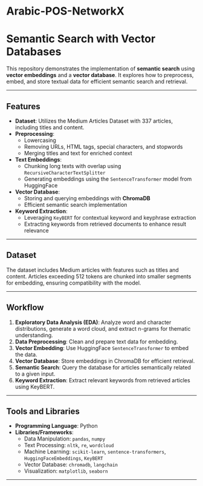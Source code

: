 # Arabic-POS-NetworkX
# Semantic Search with Vector Databases  

This repository demonstrates the implementation of **semantic search** using **vector embeddings** and a **vector database**. It explores how to preprocess, embed, and store textual data for efficient semantic search and retrieval.  

---

## Features  

- **Dataset**: Utilizes the Medium Articles Dataset with 337 articles, including titles and content.  
- **Preprocessing**:  
  - Lowercasing  
  - Removing URLs, HTML tags, special characters, and stopwords  
  - Merging titles and text for enriched context  
- **Text Embeddings**:  
  - Chunking long texts with overlap using `RecursiveCharacterTextSplitter`  
  - Generating embeddings using the `SentenceTransformer` model from HuggingFace  
- **Vector Database**:  
  - Storing and querying embeddings with **ChromaDB**  
  - Efficient semantic search implementation  
- **Keyword Extraction**:  
  - Leveraging `KeyBERT` for contextual keyword and keyphrase extraction  
  - Extracting keywords from retrieved documents to enhance result relevance  

---

## Dataset  

The dataset includes Medium articles with features such as titles and content. Articles exceeding 512 tokens are chunked into smaller segments for embedding, ensuring compatibility with the model.  

---

## Workflow  

1. **Exploratory Data Analysis (EDA)**: Analyze word and character distributions, generate a word cloud, and extract n-grams for thematic understanding.  
2. **Data Preprocessing**: Clean and prepare text data for embedding.  
3. **Vector Embedding**: Use HuggingFace `SentenceTransformer` to embed the data.  
4. **Vector Database**: Store embeddings in ChromaDB for efficient retrieval.  
5. **Semantic Search**: Query the database for articles semantically related to a given input.  
6. **Keyword Extraction**: Extract relevant keywords from retrieved articles using KeyBERT.  

---

## Tools and Libraries  

- **Programming Language**: Python  
- **Libraries/Frameworks**:  
  - Data Manipulation: `pandas`, `numpy`  
  - Text Processing: `nltk`, `re`, `wordcloud`  
  - Machine Learning: `scikit-learn`, `sentence-transformers`, `HuggingFaceEmbeddings`, `KeyBERT`  
  - Vector Database: `chromadb`, `langchain`  
  - Visualization: `matplotlib`, `seaborn`  

---
